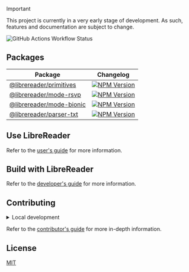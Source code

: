 > [!IMPORTANT]
> This project is currently in a very early stage of development. As such,
> features and documentation are subject to change.

![GitHub Actions Workflow Status](https://img.shields.io/github/actions/workflow/status/ju4n97/librereader/ci.yaml?style=flat-square)

## Packages

| Package                                                                            | Changelog                                                                                                                                                      |
| ---------------------------------------------------------------------------------- | -------------------------------------------------------------------------------------------------------------------------------------------------------------- |
| [@librereader/primitives](https://www.npmjs.com/package/@librereader/primitives)   | [![NPM Version](https://img.shields.io/npm/v/@librereader/primitives?style=flat-square&color=yellow)](https://www.npmjs.com/package/@librereader/primitives)   |
| [@librereader/mode-rsvp](https://www.npmjs.com/package/@librereader/mode-rsvp)     | [![NPM Version](https://img.shields.io/npm/v/@librereader/mode-rsvp?style=flat-square&color=yellow)](https://www.npmjs.com/package/@librereader/mode-rsvp)     |
| [@librereader/mode-bionic](https://www.npmjs.com/package/@librereader/mode-bionic) | [![NPM Version](https://img.shields.io/npm/v/@librereader/mode-bionic?style=flat-square&color=yellow)](https://www.npmjs.com/package/@librereader/mode-bionic) |
| [@librereader/parser-txt](https://www.npmjs.com/package/@librereader/parser-txt)   | [![NPM Version](https://img.shields.io/npm/v/@librereader/parser-txt?style=flat-square&color=yellow)](https://www.npmjs.com/package/@librereader/parser-txt)   |

## Use LibreReader

Refer to the [user's guide](https://librereader.pages.dev/docs/users) for more
information.

## Build with LibreReader

Refer to the [developer's guide](https://librereader.pages.dev/docs/developers) for
more information.

## Contributing

<details>
    <summary>Local development</summary>

- Clone this repository.
- Install the latest version of [Bun](https://bun.sh/).
- Install the project dependencies with `bun install`.
- Run:
  - `bun run dev:play` to start the development server of the web playground.
  - `bun run dev:browser` to start the development server of the browser extension.
  - `bun run test` to run the unit tests.
  - `bun run lint` to run the linter.
  - `bun run format` to run the formatter.

</details>

Refer to the [contributor's guide](CONTRIBUTING.md) for more in-depth
information.

## License

[MIT](LICENSE)
